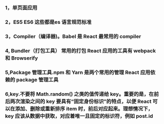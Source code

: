 <!--
 * @Description: react术语
 * @Author: xiao.zhang
 * @Date: 2020-09-08 13:53:56
 * @LastEditors: xiao.zhang
 * @LastEditTime: 2020-09-09 10:30:19
-->
### 1，单页面应用

### 2，ES5 ES6 这些都是es 语言规范标准

### 3，Compiler（编译器)。Babel 是 React 最常用的 compiler

### 4, Bundler（打包工具） 常用的打包 React 应用的工具有 webpack 和 Browserify

### 5,Package 管理工具.npm 和 Yarn 是两个常用的管理 React 应用依赖的 package 管理工具 

### 6,key.不要将 Math.random() 之类的值传递给 key。重要的是，在前后两次渲染之间的 key 要具有“固定身份标识”的特点，以便 React 可以在添加、删除或重新排序 item 时，前后对应起来。理想情况下，key 应该从数据中获取，对应着唯一且固定的标识符，例如 post.id